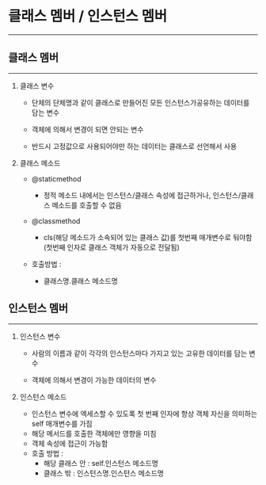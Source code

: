 # 클래스 멤버 /  인스턴스 멤버

------------------------------

## 클래스 멤버

-----------------------------
1. 클래스 변수 

    -  단체의 단체명과 같이 클래스로 만들어진 모든 인스턴스가공유하는 데이터를 담는 변수
    
    - 객체에 의해서 변경이 되면 안되는 변수
    
    - 반드시 고정값으로 사용되어야만 하는 데이터는 클래스로 선언해서 사용


2. 클래스 메소드
    - @staticmethod
        - 정적 메소드 내에서는 인스턴스/클래스 속성에 접근하거나, 인스턴스/클래스 메소드를 호출할 수 없음
    
    - @classmethod
        - cls(해당 메소드가 소속되어 있는 클래스 값)를 첫번째 매개변수로 둬야함
          (첫번째 인자로 클래스 객체가 자동으로 전달됨)
    - 호출방법 : 
        - 클래스명.클래스 메소드명
    

## 인스턴스 멤버

----------------------------------------------
1. 인스턴스 변수

    - 사람의 이름과 같이 각각의 인스턴스마다 가지고 있는 고유한 데이터를 담는 변수
    
    - 객체에 의해서 변경이 가능한 데이터의 변수


2. 인스턴스 메소드
    - 인스턴스 변수에 엑세스할 수 있도록 첫 번째 인자에 항상 객체 자신을 의미하는 self 매개변수를 가짐 
    - 해당 메서드를 호출한 객체에만 영향을 미침
    - 객체 속성에 접근이 가능함
    - 호출 방법 : 
        - 해당 클래스 안 :  self.인스턴스 메소드명
        - 클래스 밖 : 인스턴스명.인스턴스 메소드명
